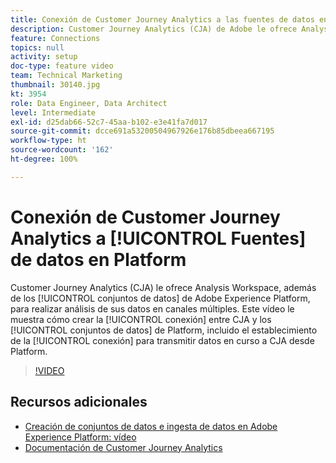 ```yaml
---
title: Conexión de Customer Journey Analytics a las fuentes de datos en Platform
description: Customer Journey Analytics (CJA) de Adobe le ofrece Analysis Workspace, además de los conjuntos de datos de Adobe Experience Platform, para realizar análisis de sus datos en canales múltiples. Este vídeo le muestra cómo establecer la conexión entre CJA y los conjuntos de datos de Platform, incluido el establecimiento de la conexión para transmitir datos en curso a CJA desde Platform.
feature: Connections
topics: null
activity: setup
doc-type: feature video
team: Technical Marketing
thumbnail: 30140.jpg
kt: 3954
role: Data Engineer, Data Architect
level: Intermediate
exl-id: d25dab66-52c7-45aa-b102-e3e41fa7d017
source-git-commit: dcce691a53200504967926e176b85dbeea667195
workflow-type: ht
source-wordcount: '162'
ht-degree: 100%

---
```


# Conexión de Customer Journey Analytics a [!UICONTROL Fuentes] de datos en Platform

Customer Journey Analytics (CJA) le ofrece Analysis Workspace, además de los [!UICONTROL conjuntos de datos] de Adobe Experience Platform, para realizar análisis de sus datos en canales múltiples. Este vídeo le muestra cómo crear la [!UICONTROL conexión] entre CJA y los [!UICONTROL conjuntos de datos] de Platform, incluido el establecimiento de la [!UICONTROL conexión] para transmitir datos en curso a CJA desde Platform.

>[!VIDEO](https://video.tv.adobe.com/v/30140/?quality=12&enable10seconds=on&speedcontrol=on)

## Recursos adicionales

* [Creación de conjuntos de datos e ingesta de datos en Adobe Experience Platform: vídeo](https://docs.adobe.com/content/help/es-ES/platform-learn/tutorials/data-ingestion/create-datasets-and-ingest-data.html)
* [Documentación de Customer Journey Analytics](https://docs.adobe.com/content/help/es-ES/analytics-platform/using/cja-landing.html)
